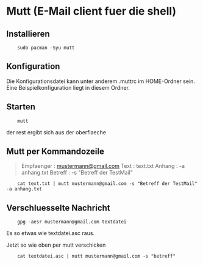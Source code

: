 # Mutt (E-Mail client fuer die shell)

## Installieren

``` 
    sudo pacman -Syu mutt 
```

## Konfiguration

Die Konfigurationsdatei kann unter anderem .muttrc im HOME-Ordner sein. 
Eine Beispielkonfiguration liegt in diesem Ordner.

## Starten

```
    mutt
```

der rest ergibt sich aus der oberflaeche

## Mutt per Kommandozeile

>   Empfaenger  : mustermann@gmail.com
>   Text        : text.txt
>   Anhang      : -a anhang.txt
>   Betreff     : -s "Betreff der TestMail"

```
    cat text.txt | mutt mustermann@gmail.com -s "Betreff der TestMail" -a anhang.txt 
```

## Verschluesselte Nachricht

```
    gpg -aesr mustermann@gmail.com textdatei
```

Es so etwas wie textdatei.asc raus. 

Jetzt so wie oben per mutt verschicken

```
    cat textdatei.asc | mutt mustermann@gmail.com -s "betreff"
```


